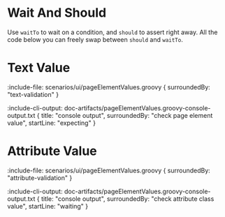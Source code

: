 # Wait And Should

Use `waitTo` to wait on a condition, and `should` to assert right away.
All the code below you can freely swap between `should` and `waitTo`.

# Text Value

:include-file: scenarios/ui/pageElementValues.groovy {
  surroundedBy: "text-validation"
}

:include-cli-output: doc-artifacts/pageElementValues.groovy-console-output.txt {
  title: "console output",
  surroundedBy: "check page element value",
  startLine: "expecting"
}

# Attribute Value

:include-file: scenarios/ui/pageElementValues.groovy {
  surroundedBy: "attribute-validation"
}

:include-cli-output: doc-artifacts/pageElementValues.groovy-console-output.txt {
  title: "console output",
  surroundedBy: "check attribute class value",
  startLine: "waiting"
}
